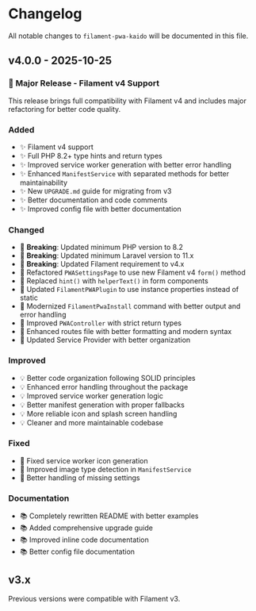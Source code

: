 # Changelog

All notable changes to `filament-pwa-kaido` will be documented in this file.

## v4.0.0 - 2025-10-25

### 🚀 Major Release - Filament v4 Support

This release brings full compatibility with Filament v4 and includes major refactoring for better code quality.

### Added

- ✨ Filament v4 support
- ✨ Full PHP 8.2+ type hints and return types
- ✨ Improved service worker generation with better error handling
- ✨ Enhanced `ManifestService` with separated methods for better maintainability
- ✨ New `UPGRADE.md` guide for migrating from v3
- ✨ Better documentation and code comments
- ✨ Improved config file with better documentation

### Changed

- 🔄 **Breaking**: Updated minimum PHP version to 8.2
- 🔄 **Breaking**: Updated minimum Laravel version to 11.x
- 🔄 **Breaking**: Updated Filament requirement to v4.x
- 🔄 Refactored `PWASettingsPage` to use new Filament v4 `form()` method
- 🔄 Replaced `hint()` with `helperText()` in form components
- 🔄 Updated `FilamentPWAPlugin` to use instance properties instead of static
- 🔄 Modernized `FilamentPwaInstall` command with better output and error handling
- 🔄 Improved `PWAController` with strict return types
- 🔄 Enhanced routes file with better formatting and modern syntax
- 🔄 Updated Service Provider with better organization

### Improved

- 💡 Better code organization following SOLID principles
- 💡 Enhanced error handling throughout the package
- 💡 Improved service worker generation logic
- 💡 Better manifest generation with proper fallbacks
- 💡 More reliable icon and splash screen handling
- 💡 Cleaner and more maintainable codebase

### Fixed

- 🐛 Fixed service worker icon generation
- 🐛 Improved image type detection in `ManifestService`
- 🐛 Better handling of missing settings

### Documentation

- 📚 Completely rewritten README with better examples
- 📚 Added comprehensive upgrade guide
- 📚 Improved inline code documentation
- 📚 Better config file documentation

## v3.x

Previous versions were compatible with Filament v3.
